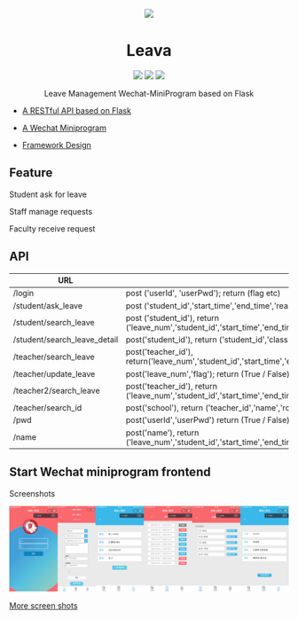 <!-- ![logo](https://github.com/joey66666/Leava/blob/master/docs/logo/Leava.png)

# Leava

Leave Management Wechat-MiniProgram based on Flask

[![LICENSE](https://img.shields.io/badge/license-Anti%20996-blue.svg?style=popout-square)](./LICENSE)  [![GitHub](https://img.shields.io/badge/doc-中文版-red.svg?style=popout-square)](README.md)

Leava project contains the following components:

 -->

 <p align="center">
  <a href="https://github.com/zzjoey/Leava">
    <img src="https://github.com/zzjoey/Leava/blob/master/docs/logo/Leava.png"  width="152">
  </a>
  <h1 align="center">Leava</h1>
  <p align="center">
    <a href="https://github.com/zzjoey/Leava/blob/master/LICENSE"><img src="https://img.shields.io/badge/license-Anti%20996-blue.svg?style=popout-square"></a>
    <a href="https://github.com/zzjoey/Leava/blob/master/README_cn.md"><img src="https://img.shields.io/badge/doc-中文版-red.svg?style=popout-square"></a>
    <a href="http://hits.dwyl.io/zzjoey/Leava" alt="hit count"><img src="http://hits.dwyl.io/joey66666/Leava.svg" /></a> 
  </p>
  <p align="center">
    Leave Management Wechat-MiniProgram based on Flask<br>
  </p>
</p>


- [A RESTful API based on Flask](backend/RESTful_backend.py)

- [A Wechat Miniprogram](frontend)

- [Framework Design](docs)

## Feature

Student ask for leave

Staff manage requests

Faculty receive request

## API

| URL                          | explanation                                                         |
| ---------------------------- | ------------------------------------------------------------ |
| /login                       | post ('userId', 'userPwd'); return (flag etc) |
| /student/ask_leave           | post ('student_id','start_time','end_time','reason','flag','teacher1_id','teacher2_id','type','ensure'); return (True \ False)                                   |
| /student/search_leave        | post ('student_id'), return ('leave_num','student_id','start_time','end_time','reason','flag','teacher1_id','teacher2_id','type','ensure') |
| /student/search_leave_detail | post('student_id'), return ('student_id','class','name','room') |
| /teacher/search_leave        | post('teacher_id'), return('leave_num','student_id','start_time','end_time','reason','flag','teacher1_id','teacher2_id','type','ensure') |
| /teacher/update_leave        | post('leave_num','flag'); return (True / False)      |
| /teacher2/search_leave       | post('teacher_id'), return ('leave_num','student_id','start_time','end_time','reason','flag','teacher1_id','teacher2_id','type','ensure') |
| /teacher/search_id           | post('school'), return ('teacher_id','name','role')                       |
| /pwd                  | post('userId','userPwd') return (True / False)                         |
| /name                 | post('name'), return ('leave_num','student_id','start_time','end_time','reason','flag','teacher1_id','teacher2_id','type','ensure','class','school','room') |

## Start Wechat miniprogram frontend

Screenshots

![demo](docs/final_demo.jpg)

[More screen shots](docs/screenshot)

